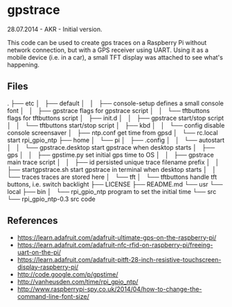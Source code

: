 gpstrace
========

28.07.2014 - AKR - Initial version.


This code can be used to create gps traces on a Raspberry Pi without network connection, but with a GPS receiver using UART. Using it as a mobile device (i.e. in a car), a small TFT display was attached to see what's happening.


Files
-----
.
├── etc
│   ├── default
│   │   ├── console-setup              defines a small console font
│   │   ├── gpstrace                   flags for gpstrace script
│   │   └── tftbuttons                 flags for tftbuttons script
│   ├── init.d
│   │   ├── gpstrace                   start/stop script
│   │   └── tftbuttons                 start/stop script
│   ├── kbd
│   │   └── config                     disable console screensaver
│   ├── ntp.conf                       get time from gpsd
│   └── rc.local                       start rpi_gpio_ntp
├── home
│   └── pi
│       ├── .config
│       │   └── autostart
│       │       └── gpstrace.desktop   start gpstrace when desktop starts
│       ├── gps
│       │   ├── gpstime.py             set initial gps time to OS 
│       │   ├── gpstrace               main trace script
│       │   ├── id                     persisted unique trace filename prefix
│       │   ├── startgpstrace.sh       start gpstrace in terminal when desktop starts
│       │   └── traces                 traces are stored here
│       └── tft
│           └── tftbuttons             handle tft buttons, i.e. switch backlight
├── LICENSE
├── README.md
└── usr
    └── local
        ├── bin
        │   └── rpi_gpio_ntp           program to set the initial time
        └── src
            └── rpi_gpio_ntp-0.3       src code


References
----------

* https://learn.adafruit.com/adafruit-ultimate-gps-on-the-raspberry-pi/
* https://learn.adafruit.com/adafruit-nfc-rfid-on-raspberry-pi/freeing-uart-on-the-pi/
* https://learn.adafruit.com/adafruit-pitft-28-inch-resistive-touchscreen-display-raspberry-pi/
* http://code.google.com/p/gpstime/
* http://vanheusden.com/time/rpi_gpio_ntp/
* http://www.raspberrypi-spy.co.uk/2014/04/how-to-change-the-command-line-font-size/

